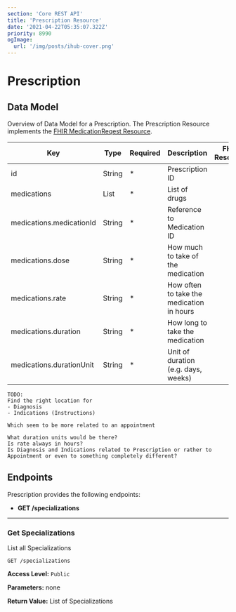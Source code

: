 ```yaml
---
section: 'Core REST API'
title: 'Prescription Resource'
date: '2021-04-22T05:35:07.322Z'
priority: 8990
ogImage:
  url: '/img/posts/ihub-cover.png'
---
```


# Prescription

## Data Model

Overview of Data Model for a Prescription. The Prescription Resource implements the [ FHIR MedicationReqest Resource](http://hl7.org/fhir/medicationrequest.html).

| Key                      | Type   | Required | Description                               | FHIR Resource |
| ------------------------ | ------ | -------- | ----------------------------------------- | ------------- |
| id                       | String | \*       | Prescription ID                           |               |
| medications              | List   | \*       | List of drugs                             |               |
| medications.medicationId | String | \*       | Reference to Medication ID                |               |
| medications.dose         | String | \*       | How much to take of the medication        |               |
| medications.rate         | String | \*       | How often to take the medication in hours |               |
| medications.duration     | String | \*       | How long to take the medication           |               |
| medications.durationUnit | String | \*       | Unit of duration (e.g. days, weeks)       |               |

```
TODO:
Find the right location for
- Diagnosis
- Indications (Instructions)

Which seem to be more related to an appointment

What duration units would be there?
Is rate always in hours?
Is Diagnosis and Indications related to Prescription or rather to Appointment or even to something completely different?
```

## Endpoints

Prescription provides the following endpoints:

- **GET /specializations**

---

### Get Specializations

List all Specializations

```
GET /specializations
```

**Access Level:** `Public`

**Parameters:** none

**Return Value:** List of Specializations
